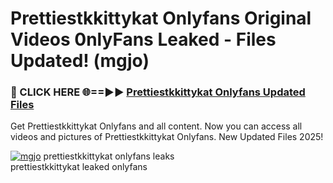 # Prettiestkkittykat Onlyfans Original Videos 0nlyFans Leaked - Files Updated! (mgjo)

<h3>🔴 CLICK HERE 🌐==►► <a href="https://tinyurl.com/3hn5wdd3" rel="nofollow">Prettiestkkittykat Onlyfans Updated Files</a></h3>

Get Prettiestkkittykat Onlyfans and all content. Now you can access all videos and pictures of Prettiestkkittykat Onlyfans. New Updated Files 2025!

[![mgjo](https://i.imgur.com/4HnBqBT.gif)](https://tinyurl.com/3hn5wdd3)
prettiestkkittykat onlyfans leaks<br>
prettiestkkittykat leaked onlyfans